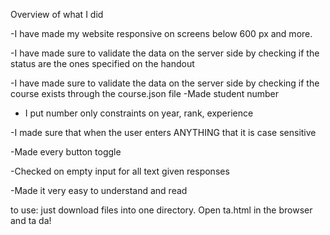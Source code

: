 Overview of what I did

-I have made my website responsive on screens below 600 px and more.

-I have made sure to validate the data on the server side by checking if the status are the ones specified on the handout 

-I have made sure to validate the data on the server side by checking if the course exists through the course.json file
-Made student number 

- I put number only constraints on year, rank, experience 

-I made sure that when the user enters ANYTHING that it is case sensitive

-Made every button toggle

-Checked on empty input for all text given responses

-Made it very easy to understand and read

to use: just download files into one directory. Open ta.html in the browser and ta da!
